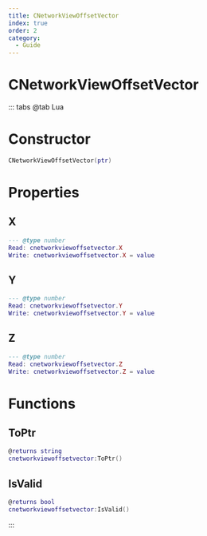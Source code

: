 ```yaml
---
title: CNetworkViewOffsetVector
index: true
order: 2
category:
  - Guide
---
```


# CNetworkViewOffsetVector

::: tabs
@tab Lua
# Constructor
```lua
CNetworkViewOffsetVector(ptr)
```
# Properties
## X 
```lua
--- @type number
Read: cnetworkviewoffsetvector.X
Write: cnetworkviewoffsetvector.X = value
```
## Y 
```lua
--- @type number
Read: cnetworkviewoffsetvector.Y
Write: cnetworkviewoffsetvector.Y = value
```
## Z 
```lua
--- @type number
Read: cnetworkviewoffsetvector.Z
Write: cnetworkviewoffsetvector.Z = value
```
# Functions
## ToPtr
```lua
@returns string
cnetworkviewoffsetvector:ToPtr()
```
## IsValid
```lua
@returns bool
cnetworkviewoffsetvector:IsValid()
```

:::